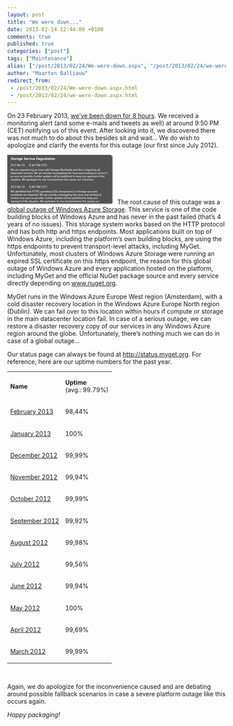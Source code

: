 ```yaml
---
layout: post
title: "We were down..."
date: 2013-02-24 12:44:00 +0100
comments: true
published: true
categories: ["post"]
tags: ["Maintenance"]
alias: ["/post/2013/02/24/We-were-down.aspx", "/post/2013/02/24/we-were-down.aspx"]
author: "Maarten Balliauw"
redirect_from:
 - /post/2013/02/24/We-were-down.aspx.html
 - /post/2013/02/24/we-were-down.aspx.html
---
```


<p>On 23 February 2013, <a href="http://status.myget.org/519401/2013/02">we&rsquo;ve been down for 8 hours</a>. We received a monitoring alert (and some e-mails and tweets as well) at around 9:50 PM (CET) notifying us of this event. After looking into it, we discovered there was not much to do about this besides sit and wait&hellip; We do wish to apologize and clarify the events for this outage (our first since July 2012).</p>
<p><a href="/images/image_49.png"><img style="background-image: none; padding-top: 0px; padding-left: 0px; margin: 0px 10px 0px 0px; display: inline; padding-right: 0px; border: 0px;" title="Windows Azure Storage outage" src="/images/image_thumb_47.png" alt="Windows Azure Storage outage" width="244" height="114" border="0" /></a>The root cause of this outage was a <a href="http://redmondmag.com/articles/2013/02/23/windows-azure-restored-after-worldwide-outage.aspx">global outage of Windows Azure Storage</a>. This service is one of the code building blocks of Windows Azure and has never in the past failed (that&rsquo;s 4 years of no issues). This storage system works based on the HTTP protocol and has both http and https endpoints. Most applications built on top of Windows Azure, including the platform&rsquo;s own building blocks, are using the https endpoints to prevent transport-level attacks, including MyGet. Unfortunately, most clusters of Windows Azure Storage were running an expired SSL certificate on this https endpoint, the reason for this global outage of Windows Azure and every application hosted on the platform, including MyGet and the official NuGet package source and every service directly depending on <a href="http://www.nuget.org">www.nuget.org</a>.</p>
<p>MyGet runs in the Windows Azure Europe West region (Amsterdam), with a cold disaster recovery location in the Windows Azure Europe North region (Dublin). We can fail over to this location within hours if compute or storage in the main datacenter location fail. In case of a serious outage, we can restore a disaster recovery copy of our services in any Windows Azure region around the globe. Unfortunately, there&rsquo;s nothing much we can do in case of a global outage&hellip;</p>
<p>Our status page can always be found at <a href="http://status.myget.org">http://status.myget.org</a>. For reference, here are our uptime numbers for the past year.</p>
<table border="0" cellspacing="0" cellpadding="0">
<tbody>
<tr>
<td>
<p><strong>Name</strong> </p>
</td>
<td>
<p><strong>Uptime</strong> <br />(avg.: 99.79%)</p>
</td>
</tr>
<tr>
<td>
<p><a href="http://status.myget.org/519401/2013/02">February 2013</a></p>
</td>
<td>
<p>98,44%</p>
</td>
</tr>
<tr>
<td>
<p><a href="http://status.myget.org/519401/2013/01">January 2013</a></p>
</td>
<td>
<p>100%</p>
</td>
</tr>
<tr>
<td>
<p><a href="http://status.myget.org/519401/2012/12">December 2012</a></p>
</td>
<td>
<p>99,99%</p>
</td>
</tr>
<tr>
<td>
<p><a href="http://status.myget.org/519401/2012/11">November 2012</a></p>
</td>
<td>
<p>99,94%</p>
</td>
</tr>
<tr>
<td>
<p><a href="http://status.myget.org/519401/2012/10">October 2012</a></p>
</td>
<td>
<p>99,99%</p>
</td>
</tr>
<tr>
<td>
<p><a href="http://status.myget.org/519401/2012/09">September 2012</a></p>
</td>
<td>
<p>99,92%</p>
</td>
</tr>
<tr>
<td>
<p><a href="http://status.myget.org/519401/2012/08">August 2012</a></p>
</td>
<td>
<p>99,98%</p>
</td>
</tr>
<tr>
<td>
<p><a href="http://status.myget.org/519401/2012/07">July 2012</a></p>
</td>
<td>
<p>99,56%</p>
</td>
</tr>
<tr>
<td>
<p><a href="http://status.myget.org/519401/2012/06">June 2012</a></p>
</td>
<td>
<p>99,94%</p>
</td>
</tr>
<tr>
<td>
<p><a href="http://status.myget.org/519401/2012/05">May 2012</a></p>
</td>
<td>
<p>100%</p>
</td>
</tr>
<tr>
<td>
<p><a href="http://status.myget.org/519401/2012/04">April 2012</a></p>
</td>
<td>
<p>99,69%</p>
</td>
</tr>
<tr>
<td>
<p><a href="http://status.myget.org/519401/2012/03">March 2012</a></p>
</td>
<td>
<p>99,99%</p>
</td>
</tr>
</tbody>
</table>
<p>&nbsp;</p>
<p>Again, we do apologize for the inconvenience caused and are debating around possible fallback scenarios in case a severe platform outage like this occurs again.</p>
<p><em>Happy packaging!</em></p>



